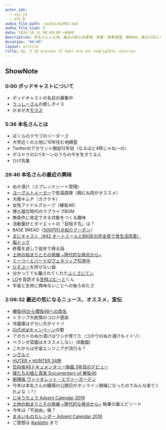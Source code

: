 ```yaml
---
actor_ids:
  - syu_ya
  - ark_B
audio_file_path: /audio/Ep003.mp3
audio_file_size: 0
date: 2020-10-11 00:00:00 +0900
description: 本名さんと土地、最近の飲み会事情、体重・食事管理、欅坂46、最近の気になるニュースなどについて話しました。
duration: "00:00"
layout: article
title: Ep. 3 10 glasses of beer are not negligible calories
---
```


## ShowNote

### 0:00 ポッドキャストについて

* ポッドキャストの名前の募集中
* [うっしーさん](https://twitter.com/MasashiU)の癒しボイス
* かませ犬[モラズ](https://twitter.com/morazumorazu)


### 5:36 本名さんとは

* ぼくらのクラブのリーダーさ
* 大学近くの土地に10年住む地縛霊
* Twitterのアカウント開設12年目（なるほど4時じゃねーの）
* ポスドクの2パターンのうちの今を生きてる人
* ひげ先輩


### 29:46 本名さんの最近の興味

* ぬか漬け（スプレッドシート管理）
* [ヨーグルトメーカー](https://amzn.to/2SIfzhF)で低温調理（鶏むね肉がオススメ）
* 大根キムチ（カクテキ）
* 女性アイドルグループ（欅坂46）
* 博士論文時代のラブライブBGM
* 無条件に肯定できる対象をつくる趣味
* 活動量計とダイエットの「目指す先」は？
* BASE BREAD（[500円引き紹介クーポン](https://payse.basefood.co.jp/lp/invite?code=inviteMzc2OTAxNTAwOTM0MS0tNDI3NjE=)）
* [まにキャスト（#42 オートミールとBASEの完全食で食生活改善）](https://stand.fm/episodes/5f7f277193ba439ecbcf286c)
* [脳ドック](https://www.docknet.jp/media/brain-dock-12/)
* 終電を逃して徒歩で帰る話
* [土地の始まりとその発展 ~現代的な視点から~](http://syu-ya.hatenablog.com/entry/2019/12/24/060537)
* [ぐーつーとバードのヴェネツィア珍道中](https://togetter.com/li/564204)
* [ひそぷー](https://twitter.com/hisopu2)を許せない話
* 分かってても騙されてくれた[ふくさにてぃ](https://twitter.com/fukusanity)
* [LO](https://ja.wikipedia.org/wiki/%E3%82%B3%E3%83%9F%E3%83%83%E3%82%AF%E3%82%A8%E3%83%AB%E3%82%AA%E3%83%BC)を音読する[空飛ぶむーと](https://twitter.com/mutoreimu)くん
* 宇宙と生命に興味ないことへの後ろめたさ
    

### 2:06:32 最近の気になるニュース、オススメ、宣伝

* [欅坂46から櫻坂46への改名](https://www.keyakizaka46.com/s/k46o/news/detail/O00213)
* トランプ大統領のコロナ感染
* 冷蔵庫はデカい方がイイゾ
* [GoToEatキャンペーン](https://www.maff.go.jp/j/shokusan/gaisyoku/hoseigoto.html)の闇
* アボカドのぬか漬けはワシが育てた（ゴボウのぬか漬けもイイゾ）
* ベランダ菜園はオススメしない（B農園）
* これからは宇宙エンジニアが流行る？
* [シグルイ](https://amzn.to/3lyYLGk)
* [HUTER × HUNTER 34巻](https://amzn.to/2SMB4O8)
* [日向坂46ドキュメンタリー映画 3年目のデビュー](https://hinatazaka46-documentary.com/)
* [僕たちの嘘と真実 Documentary of 欅坂46](https://2020-keyakizaka.jp/)
* [劇場版 ヴァイオレット・エヴァーガーデン](http://violet-evergarden.jp/)
* 今年は本名さんの職場の公開日がオンライン開催になったのでみんな来てくれよな（？）
* [じゆうちょう Advent Calendar 2019](https://adventar.org/calendars/4392)
* [土地の始まりとその発展 ~現代的な視点から~](http://syu-ya.hatenablog.com/entry/2019/12/24/060537) 執筆の裏エピソード
* 今年は「不自由」帳？
* [まるいものカレンダー Advent Calendar 2019](https://adventar.org/calendars/4514)
* ご感想は [#arkbfm](https://paper.dropbox.com/?q=%23arkbfm) まで
